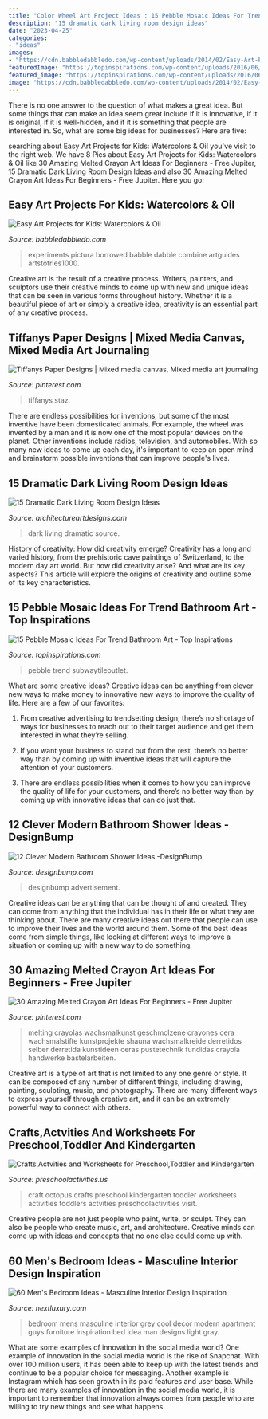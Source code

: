 ```yaml
---
title: "Color Wheel Art Project Ideas : 15 Pebble Mosaic Ideas For Trend Bathroom Art"
description: "15 dramatic dark living room design ideas"
date: "2023-04-25"
categories:
- "ideas"
images:
- "https://cdn.babbledabbledo.com/wp-content/uploads/2014/02/Easy-Art-Projects-for-Kids-Oil-and-Watercolor-BABBLE-DABBLE-DO-process-hero.jpg"
featuredImage: "https://topinspirations.com/wp-content/uploads/2016/06/large_Glazed-Bali-Ocean-Pebble-Tile-Shower-Wall-Accent-633x844.jpg"
featured_image: "https://topinspirations.com/wp-content/uploads/2016/06/large_Glazed-Bali-Ocean-Pebble-Tile-Shower-Wall-Accent-633x844.jpg"
image: "https://cdn.babbledabbledo.com/wp-content/uploads/2014/02/Easy-Art-Projects-for-Kids-Oil-and-Watercolor-BABBLE-DABBLE-DO-process-hero.jpg"
---
```



There is no one answer to the question of what makes a great idea. But some things that can make an idea seem great include if it is innovative, if it is original, if it is well-hidden, and if it is something that people are interested in.  So, what are some big ideas for businesses? Here are five: 

	

		
searching about Easy Art Projects for Kids: Watercolors &amp; Oil you've visit to the right web. We have 8 Pics about Easy Art Projects for Kids: Watercolors &amp; Oil like 30 Amazing Melted Crayon Art Ideas For Beginners - Free Jupiter, 15 Dramatic Dark Living Room Design Ideas and also 30 Amazing Melted Crayon Art Ideas For Beginners - Free Jupiter. Here you go:
		
    
## Easy Art Projects For Kids: Watercolors &amp; Oil

<img loading=lazy src="https://cdn.babbledabbledo.com/wp-content/uploads/2014/02/Easy-Art-Projects-for-Kids-Oil-and-Watercolor-BABBLE-DABBLE-DO-process-hero.jpg" onerror="this.onerror=null;this.src='https://tse2.mm.bing.net/th?id=OIP.abLzequw7Jy6PE6Lav6MngHaK9&amp;pid=15.1';" alt="Easy Art Projects for Kids: Watercolors &amp; Oil">

_Source: babbledabbledo.com_

>experiments pictura borrowed babble dabble combine artguides artstotries1000. 

	

Creative art is the result of a creative process. Writers, painters, and sculptors use their creative minds to come up with new and unique ideas that can be seen in various forms throughout history. Whether it is a beautiful piece of art or simply a creative idea, creativity is an essential part of any creative process.

    
## Tiffanys Paper Designs | Mixed Media Canvas, Mixed Media Art Journaling

<img loading=lazy src="https://i.pinimg.com/736x/70/78/e3/7078e363fd4fbf46e1af17e155521822--paper-design-altered-art.jpg" onerror="this.onerror=null;this.src='https://tse4.mm.bing.net/th?id=OIP.-hkSIU5ZVh7xBjkoi_fT1gHaJ8&amp;pid=15.1';" alt="Tiffanys Paper Designs | Mixed media canvas, Mixed media art journaling">

_Source: pinterest.com_

>tiffanys staz. 

	

There are endless possibilities for inventions, but some of the most inventive have been domesticated animals. For example, the wheel was invented by a man and it is now one of the most popular devices on the planet. Other inventions include radios, television, and automobiles. With so many new ideas to come up each day, it's important to keep an open mind and brainstorm possible inventions that can improve people's lives.

    
## 15 Dramatic Dark Living Room Design Ideas

<img loading=lazy src="http://www.architectureartdesigns.com/wp-content/uploads/2015/01/812-630x354.jpg" onerror="this.onerror=null;this.src='https://tse4.mm.bing.net/th?id=OIP.UIGZOP9ZnSLbKtXZsc82iwHaEK&amp;pid=15.1';" alt="15 Dramatic Dark Living Room Design Ideas">

_Source: architectureartdesigns.com_

>dark living dramatic source. 

	

History of creativity: How did creativity emerge?
Creativity has a long and varied history, from the prehistoric cave paintings of Switzerland, to the modern day art world. But how did creativity arise? And what are its key aspects? This article will explore the origins of creativity and outline some of its key characteristics.

    
## 15 Pebble Mosaic Ideas For Trend Bathroom Art - Top Inspirations

<img loading=lazy src="https://topinspirations.com/wp-content/uploads/2016/06/large_Glazed-Bali-Ocean-Pebble-Tile-Shower-Wall-Accent-633x844.jpg" onerror="this.onerror=null;this.src='https://tse2.mm.bing.net/th?id=OIP.IrVfRxkjhWjD__K50YKN0wHaJ4&amp;pid=15.1';" alt="15 Pebble Mosaic Ideas For Trend Bathroom Art - Top Inspirations">

_Source: topinspirations.com_

>pebble trend subwaytileoutlet. 

	

What are some creative ideas?
Creative ideas can be anything from clever new ways to make money to innovative new ways to improve the quality of life. Here are a few of our favorites: 
1) From creative advertising to trendsetting design, there’s no shortage of ways for businesses to reach out to their target audience and get them interested in what they’re selling.

2) If you want your business to stand out from the rest, there’s no better way than by coming up with inventive ideas that will capture the attention of your customers.

3) There are endless possibilities when it comes to how you can improve the quality of life for your customers, and there’s no better way than by coming up with innovative ideas that can do just that.

    
## 12 Clever Modern Bathroom Shower Ideas -DesignBump

<img loading=lazy src="https://cdn.designbump.com/wp-content/uploads/2015/07/modern-bathroom-shower-design-ideas-2015-modern-bathroom-2015.jpg" onerror="this.onerror=null;this.src='https://tse3.mm.bing.net/th?id=OIP.9y_0GdH6SL4nT6q8Wa9VNgHaJ3&amp;pid=15.1';" alt="12 Clever Modern Bathroom Shower Ideas -DesignBump">

_Source: designbump.com_

>designbump advertisement. 

	

Creative ideas can be anything that can be thought of and created. They can come from anything that the individual has in their life or what they are thinking about. There are many creative ideas out there that people can use to improve their lives and the world around them. Some of the best ideas come from simple things, like looking at different ways to improve a situation or coming up with a new way to do something.

    
## 30 Amazing Melted Crayon Art Ideas For Beginners - Free Jupiter

<img loading=lazy src="https://i.pinimg.com/736x/36/fa/a5/36faa5382e5aa9159e82b63f4063fadd.jpg" onerror="this.onerror=null;this.src='https://tse1.mm.bing.net/th?id=OIP.oyAfE8jw3EC2zxT6u-iRxAHaJ4&amp;pid=15.1';" alt="30 Amazing Melted Crayon Art Ideas For Beginners - Free Jupiter">

_Source: pinterest.com_

>melting crayolas wachsmalkunst geschmolzene crayones cera wachsmalstifte kunstprojekte shauna wachsmalkreide derretidos selber derretida kunstideen ceras pustetechnik fundidas crayola handwerke bastelarbeiten. 

	

Creative art is a type of art that is not limited to any one genre or style. It can be composed of any number of different things, including drawing, painting, sculpting, music, and photography. There are many different ways to express yourself through creative art, and it can be an extremely powerful way to connect with others.

    
## Crafts,Actvities And Worksheets For Preschool,Toddler And Kindergarten

<img loading=lazy src="http://www.preschoolactivities.us/wp-content/uploads/2016/09/octopus-craft.jpg" onerror="this.onerror=null;this.src='https://tse4.mm.bing.net/th?id=OIP.fHuMb2W2xNb6LnFUpxoIYwHaJ4&amp;pid=15.1';" alt="Crafts,Actvities and Worksheets for Preschool,Toddler and Kindergarten">

_Source: preschoolactivities.us_

>craft octopus crafts preschool kindergarten toddler worksheets activities toddlers actvities preschoolactivities visit. 

	

Creative people are not just people who paint, write, or sculpt. They can also be people who create music, art, and architecture. Creative minds can come up with ideas and concepts that no one else could come up with.

    
## 60 Men&#039;s Bedroom Ideas - Masculine Interior Design Inspiration

<img loading=lazy src="http://nextluxury.com/wp-content/uploads/grey-hue-mens-bedroom.jpg" onerror="this.onerror=null;this.src='https://tse1.mm.bing.net/th?id=OIP.PQurZrfFjeAQ6v3o5lrcgQHaE8&amp;pid=15.1';" alt="60 Men&#039;s Bedroom Ideas - Masculine Interior Design Inspiration">

_Source: nextluxury.com_

>bedroom mens masculine interior grey cool decor modern apartment guys furniture inspiration bed idea man designs light gray. 

	

What are some examples of innovation in the social media world?
One example of innovation in the social media world is the rise of Snapchat. With over 100 million users, it has been able to keep up with the latest trends and continue to be a popular choice for messaging. Another example is Instagram which has seen growth in its paid features and user base. While there are many examples of innovation in the social media world, it is important to remember that innovation always comes from people who are willing to try new things and see what happens.

